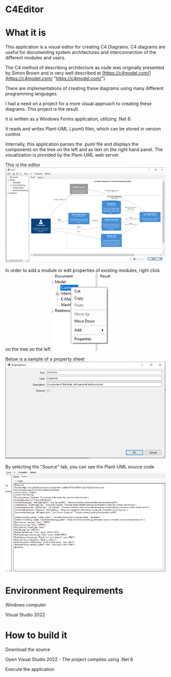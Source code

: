 # C4Editor
# What it is
This application is a visual editor for creating C4 Diagrams.  C4 diagrams are useful for documenting system architectures and interconnection of the different modules and users.

The C4 method of describing architecture as code was originally presented by Simon Brown and is very well described at [https://c4model.com/](https://c4model.com/ "https://c4model.com/")

There are implementations of creating these diagrams using many different programming languages.

I had a need on a project for a more visual approach to creating these diagrams.  This project is the result.

It is written as a Windows Forms application, utilizing .Net 6.

It reads and writes Plant-UML (.puml) files, which can be stored in version control.  

Internally, this application parses the .puml file and displays the components on the tree on the left and as text on the right hand panel.  The visualization is provided by the Plant-UML web server.

This is the editor
![./editor.png](editor.png "editor.png")

In order to add a module or edit properties of existing modules, right click on the tree on the left
![./ContextMenu.png](ContextMenu.png "ContextMenu.png")

Below is a sample of a property sheet
![./PropertyEditor.png](PropertyEditor.png "PropertyEditor.png")

By selecting the "Source" tab, you can see the Plant-UML source code
![./PlantUmlText.png](PlantUmlText.png "PlantUmlText.png")


# Environment Requirements
Windows computer

Visual Studio 2022

# How to build it
Download the source

Open Visual Studio 2022 - The project compiles using .Net 6

Execute the application

